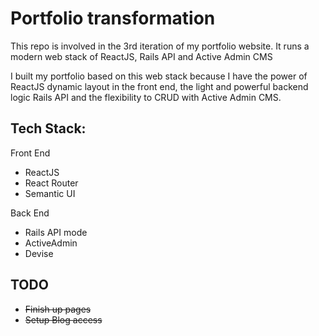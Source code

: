 # Portfolio transformation
This repo is involved in the 3rd iteration of my portfolio website. 
It runs a modern web stack of ReactJS, Rails API and Active Admin CMS

I built my portfolio based on this web stack because I have the power of ReactJS dynamic layout in the front end, the light and powerful backend logic Rails API and the flexibility to CRUD with Active Admin CMS.

## Tech Stack:
Front End
- ReactJS
- React Router
- Semantic UI

Back End
- Rails API mode
- ActiveAdmin
- Devise

## TODO
- ~~Finish up pages~~
- ~~Setup Blog access~~

